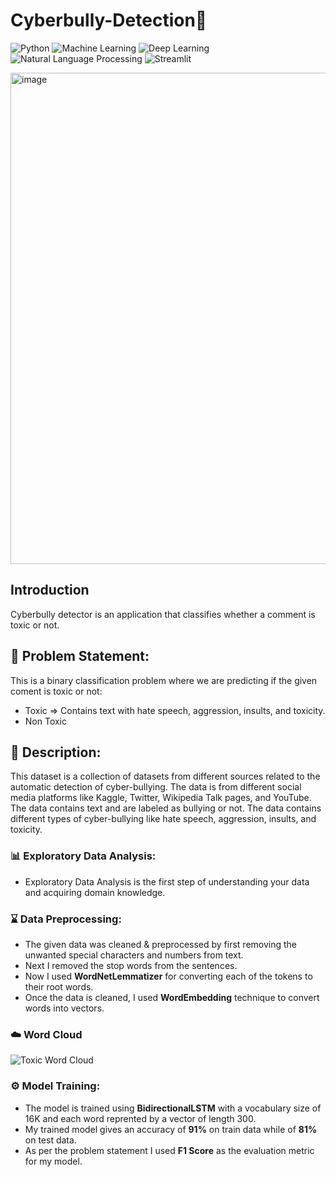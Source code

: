# Cyberbully-Detection🚨
![Python](https://img.shields.io/badge/Python-3.9-blueviolet)
![Machine Learning](https://img.shields.io/badge/-Machine%20Learning-blue)
![Deep Learning](https://img.shields.io/badge/Deep%20Learning-LSTM-lightgrey)
![Natural Language Processing](https://img.shields.io/badge/-NLP-yellow)
![Streamlit](https://img.shields.io/badge/Framework-Streamlit-red)

<img width="786" alt="image" src="https://user-images.githubusercontent.com/81012989/164935200-3953daf1-f92b-4383-b783-cec06cc1e0f5.png">

## Introduction
Cyberbully detector is an application that classifies whether a comment is toxic or not. 

## 🧭 Problem Statement: 
This is a binary classification problem where we are predicting if the given coment is toxic or not:
* Toxic => Contains text with hate speech, aggression, insults, and toxicity.
* Non Toxic 

## 🧾 Description: 
This dataset is a collection of datasets from different sources related to the automatic detection of cyber-bullying. The data is from different social media platforms like Kaggle, Twitter, Wikipedia Talk pages, and YouTube. The data contains text and are labeled as bullying or not. The data contains different types of cyber-bullying like hate speech, aggression, insults, and toxicity.

### :bar_chart: Exploratory Data Analysis:
* Exploratory Data Analysis is the first step of understanding your data and acquiring domain knowledge. 

### :hourglass: Data Preprocessing:
* The given data was cleaned & preprocessed by first removing the unwanted special characters and numbers from text.
* Next I removed the stop words from the sentences.
* Now I used **WordNetLemmatizer** for converting each of the tokens to their root words.
* Once the data is cleaned, I used **WordEmbedding** technique to convert words into vectors.

### ☁️ Word Cloud
![Toxic Word Cloud](https://user-images.githubusercontent.com/81012989/164935432-667a37e3-6035-4784-bd3b-ee5d26b1358c.png)

### ⚙ Model Training:
* The model is trained using **BidirectionalLSTM** with a vocabulary size of 16K and each word reprented by a vector of length 300.
* My trained model gives an accuracy of **91%** on train data while of **81%** on test data.
* As per the problem statement I used **F1 Score** as the evaluation metric for my model.
